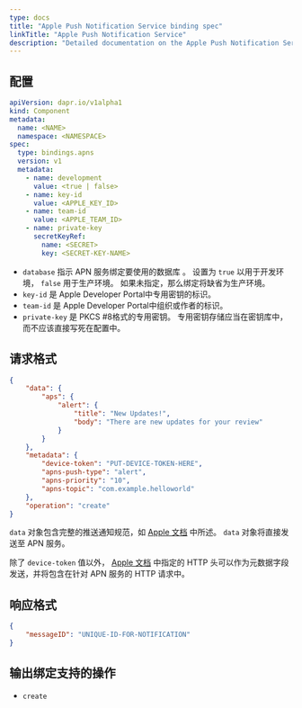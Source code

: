 ```yaml
---
type: docs 
title: "Apple Push Notification Service binding spec" 
linkTitle: "Apple Push Notification Service" 
description: "Detailed documentation on the Apple Push Notification Service binding component"
---
```


## 配置

```yaml
apiVersion: dapr.io/v1alpha1
kind: Component
metadata:
  name: <NAME>
  namespace: <NAMESPACE>
spec:
  type: bindings.apns
  version: v1
  metadata:
    - name: development
      value: <true | false>
    - name: key-id
      value: <APPLE_KEY_ID>
    - name: team-id
      value: <APPLE_TEAM_ID>
    - name: private-key
      secretKeyRef:
        name: <SECRET>
        key: <SECRET-KEY-NAME>
```

- `database` 指示 APN 服务绑定要使用的数据库 。 设置为 `true` 以用于开发环境， `false` 用于生产环境。 如果未指定，那么绑定将缺省为生产环境。
- `key-id` 是 Apple Developer Portal中专用密钥的标识。
- `team-id` 是 Apple Developer Portal中组织或作者的标识。
- `private-key` 是 PKCS #8格式的专用密钥。 专用密钥存储应当在密钥库中，而不应该直接写死在配置中。

## 请求格式

```json
{
    "data": {
        "aps": {
            "alert": {
                "title": "New Updates!",
                "body": "There are new updates for your review"
            }
        }
    },
    "metadata": {
        "device-token": "PUT-DEVICE-TOKEN-HERE",
        "apns-push-type": "alert",
        "apns-priority": "10",
        "apns-topic": "com.example.helloworld"
    },
    "operation": "create"
}
```

`data` 对象包含完整的推送通知规范，如 [Apple 文档](https://developer.apple.com/documentation/usernotifications/setting_up_a_remote_notification_server/generating_a_remote_notification) 中所述。 `data` 对象将直接发送至 APN 服务。

除了 `device-token` 值以外， [Apple 文档](https://developer.apple.com/documentation/usernotifications/setting_up_a_remote_notification_server/sending_notification_requests_to_apns) 中指定的 HTTP 头可以作为元数据字段发送，并将包含在针对 APN 服务的 HTTP 请求中。

## 响应格式

```json
{
    "messageID": "UNIQUE-ID-FOR-NOTIFICATION"
}
```

## 输出绑定支持的操作

* `create`
